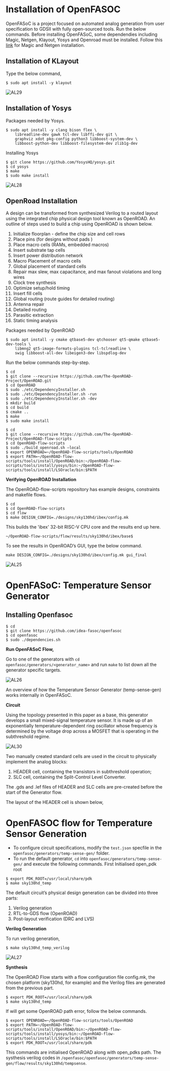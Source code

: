 # Installation of OpenFASOC
OpenFASoC is a project focused on automated analog generation from user specification to GDSII with fully open-sourced tools. Run the below commands. Before installing OpenFASoC, some dependendies including Magic, Netgen, Klayout, Yosys and Openroad must be installed. Follow this [link](https://github.com/Swagatika-Meher/msvsd2bitcomp/tree/main/Week_0) for Magic and Netgen installation.
## Installation of KLayout
Type the below command,
```
$ sudo apt install -y klayout
```

![AL29](https://user-images.githubusercontent.com/114692581/221417334-c2ecddd2-047b-4a8d-9584-509f89f5b4db.PNG)

## Installation of Yosys
Packages needed by Yosys.
```
$ sudo apt install -y clang bison flex \
    libreadline-dev gawk tcl-dev libffi-dev git \
    graphviz xdot pkg-config python3 libboost-system-dev \
    libboost-python-dev libboost-filesystem-dev zlib1g-dev
```
Installing Yosys
```
$ git clone https://github.com/YosysHQ/yosys.git
$ cd yosys
$ make
$ sudo make install
```

![AL28](https://user-images.githubusercontent.com/114692581/221416969-d1ac345d-c349-42b2-8b08-35ac54557aa2.PNG)

## OpenRoad Installation
A design can be transformed from synthesized Verilog to a routed layout using the integrated chip physical design tool known as OpenROAD.
An outline of steps used to build a chip using OpenROAD is shown below.

1. Initialize floorplan - define the chip size and cell rows
2. Place pins (for designs without pads )
3. Place macro cells (RAMs, embedded macros)
4. Insert substrate tap cells
5. Insert power distribution network
6. Macro Placement of macro cells
7. Global placement of standard cells
8. Repair max slew, max capacitance, and max fanout violations and long wires
9. Clock tree synthesis
10. Optimize setup/hold timing
11. Insert fill cells
12. Global routing (route guides for detailed routing)
13. Antenna repair
14. Detailed routing
15. Parasitic extraction
16. Static timing analysis

Packages needed by OpenROAD
```
$ sudo apt install -y cmake qtbase5-dev qtchooser qt5-qmake qtbase5-dev-tools \
    libmng2 qt5-image-formats-plugins tcl-tclreadline \
    swig libboost-all-dev libeigen3-dev libspdlog-dev
```
Run the below commands step-by-step.
```
$ cd
$ git clone --recursive https://github.com/The-OpenROAD-Project/OpenROAD.git
$ cd OpenROAD
$ sudo ./etc/DependencyInstaller.sh
$ sudo ./etc/DependencyInstaller.sh -run
$ sudo ./etc/DependencyInstaller.sh -dev
$ mkdir build
$ cd build
$ cmake ..
$ make
$ sudo make install

$ cd
$ git clone --recursive https://github.com/The-OpenROAD-Project/OpenROAD-flow-scripts
$ cd OpenROAD-flow-scripts
$ sudo ./build_openroad.sh –local
$ export OPENROAD=~/OpenROAD-flow-scripts/tools/OpenROAD
$ export PATH=~/OpenROAD-flow-scripts/tools/install/OpenROAD/bin:~/OpenROAD-flow-scripts/tools/install/yosys/bin:~/OpenROAD-flow-scripts/tools/install/LSOracle/bin:$PATH
```
**Verifying OpenROAD Installation**

The OpenROAD-flow-scripts repository has example designs, constraints and makefile flows.
```
$ cd 
$ cd OpenROAD-flow-scripts
$ cd flow
$ make DESIGN_CONFIG=./designs/sky130hd/ibex/config.mk
```
This builds the 'ibex' 32-bit RISC-V CPU core and the results end up here.
```
~/OpenROAD-flow-scripts/flow/results/sky130hd/ibex/base$
```
To see the results in OpenROAD’s GUI, type the below command.
```
make DESIGN_CONFIG=./designs/sky130hd/ibex/config.mk gui_final
```
![AL25](https://user-images.githubusercontent.com/114692581/221372828-5082cf48-11db-4a56-a8e1-d4d6e6543249.PNG)

# OpenFASoC: Temperature Sensor Generator
## Installing Openfasoc
```
$ cd
$ git clone https://github.com/idea-fasoc/openfasoc
$ cd openfasoc
$ sudo ./dependencies.sh
```
**Run OpenFASoC Flow,**

Go to one of the generators with `cd openfasoc/generators/<generator_name>` and run `make` to list down all the generator specific targets.

![AL26](https://user-images.githubusercontent.com/114692581/221373898-cd6847e1-4e67-4d36-9417-de51f32335e7.PNG)

An overview of how the Temperature Sensor Generator (temp-sense-gen) works internally in OpenFASoC.

**Circuit**

Using the topology presented in this paper as a base, this generator develops a small mixed-signal temperature sensor. It is made up of an exponentially temperature-dependent ring oscillator whose frequency is determined by the voltage drop across a MOSFET that is operating in the subthreshold regime.

![AL30](https://user-images.githubusercontent.com/114692581/221419363-107074e9-053f-4966-8502-83d630096e51.PNG)

Two manually created standard cells are used in the circuit to physically implement the analog blocks:
1. HEADER cell, containing the transistors in subthreshold operation;
2. SLC cell, containing the Split-Control Level Converter.

The .gds and .lef files of HEADER and SLC cells are pre-created before the start of the Generator flow.

The layout of the HEADER cell is shown below,



# OpenFASOC flow for Temperature Sensor Generation
  * To configure circuit specifications, modify the `test.json` specfile in the `openfasoc/generators/temp-sense-gen/` folder.
  * To run the default generator, `cd` into `openfasoc/generators/temp-sense-gen/` and execute the following commands.
First Initialised open_pdk root
```
$ export PDK_ROOT=/usr/local/share/pdk
$ make sky130hd_temp
```
The default circuit’s physical design generation can be divided into three parts:
1. Verilog generation
2. RTL-to-GDS flow (OpenROAD)
3. Post-layout verification (DRC and LVS)

**Verilog Generation**

To run verilog generation,
```
$ make sky130hd_temp_verilog
```
![AL27](https://user-images.githubusercontent.com/114692581/221375088-cbff0643-fcc7-4ecd-ab21-8d4acc9e2216.PNG)

**Synthesis**

The OpenROAD Flow starts with a flow configuration file config.mk, the chosen platform (sky130hd, for example) and the Verilog files are generated from the previous part.
```
$ export PDK_ROOT=/usr/local/share/pdk
$ make sky130hd_temp
```
If will get some OpenROAD path error, follow the below commands.
```
$ export OPENROAD=~/OpenROAD-flow-scripts/tools/OpenROAD
$ export PATH=~/OpenROAD-flow-scripts/tools/install/OpenROAD/bin:~/OpenROAD-flow-scripts/tools/install/yosys/bin:~/OpenROAD-flow-scripts/tools/install/LSOracle/bin:$PATH
$ export PDK_ROOT=/usr/local/share/pdk
```
This commands are initialised OpenROAD along with open_pdks path. The systhesis verilog codes in `/openfasoc/openfasoc/generators/temp-sense-gen/flow/results/sky130hd/tempsense`.
    


